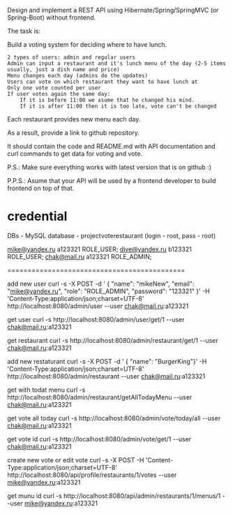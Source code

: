 Design and implement a REST API using Hibernate/Spring/SpringMVC (or Spring-Boot) without frontend.

The task is:

Build a voting system for deciding where to have lunch.

    2 types of users: admin and regular users
    Admin can input a restaurant and it's lunch menu of the day (2-5 items usually, just a dish name and price)
    Menu changes each day (admins do the updates)
    Users can vote on which restaurant they want to have lunch at
    Only one vote counted per user
    If user votes again the same day:
        If it is before 11:00 we asume that he changed his mind.
        If it is after 11:00 then it is too late, vote can't be changed

Each restaurant provides new menu each day.

As a result, provide a link to github repository.

It should contain the code and README.md with API documentation and curl commands to get data for voting and vote.

P.S.: Make sure everything works with latest version that is on github :)

P.P.S.: Asume that your API will be used by a frontend developer to build frontend on top of that.



credential
=
DBs - MySQL
database - projectvoterestaurant
(login - root, pass - root)

mike@yandex.ru	a123321	ROLE_USER;
dive@yandex.ru	b123321	ROLE_USER;
chak@mail.ru	a123321	ROLE_ADMIN;

============================================

add new user
curl -s -X POST -d ' { "name": "mikeNew", "email": "mike@yandex.ru", "role": "ROLE_ADMIN", "password": "123321" }' -H 'Content-Type:application/json;charset=UTF-8' http://localhost:8080/admin/user --user chak@mail.ru:a123321

get user
curl -s http://localhost:8080/admin/user/get/1 --user chak@mail.ru:a123321

get restaurant
curl -s http://localhost:8080/admin/restaurant/get/1 --user chak@mail.ru:a123321

add new restaturant
curl -s -X POST -d ' { "name": "BurgerKing"}' -H 'Content-Type:application/json;charset=UTF-8' http://localhost:8080/admin/restaurant --user chak@mail.ru:a123321

get with todat menu 
curl -s http://localhost:8080/admin/restaurant/getAllTodayMenu --user chak@mail.ru:a123321

get vote all today
curl -s http://localhost:8080/admin/vote/today/all --user chak@mail.ru:a123321

get vote id
curl -s http://localhost:8080/admin/vote/get/1 --user chak@mail.ru:a123321

create new vote or edit vote
 curl -s -X POST -H  'Content-Type:application/json;charset=UTF-8' http://localhost:8080/api/profile/restaurants/1/votes --user mike@yandex.ru:a123321

get munu id
curl -s http://localhost:8080/api/admin/restaurants/1/menus/1 --user mike@yandex.ru:a123321
